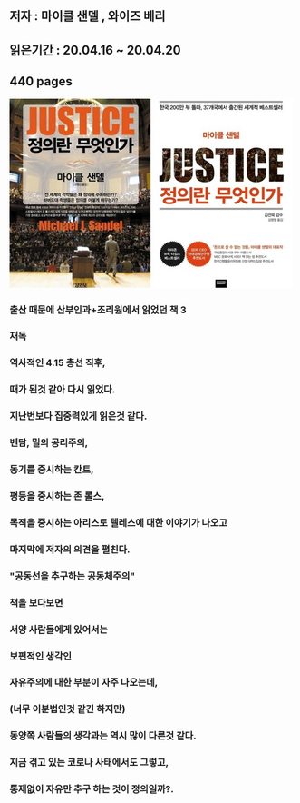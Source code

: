 ## 저자 : 마이클 샌델 , 와이즈 베리

## 읽은기간 : 20.04.16 ~ 20.04.20

## 440 pages

![Smithsonian Image](../../public/images/books-images/justice.jpg)

### 출산 때문에 산부인과+조리원에서 읽었던 책 3

### 재독

### 역사적인 4.15 총선 직후,

### 때가 된것 같아 다시 읽었다.

### 지난번보다 집중력있게 읽은것 같다.

### 벤담, 밀의 공리주의,

### 동기를 중시하는 칸트,

### 평등을 중시하는 존 롤스,

### 목적을 중시하는 아리스토 텔레스에 대한 이야기가 나오고

### 마지막에 저자의 의견을 펼친다.

### "공동선을 추구하는 공동체주의"

### 책을 보다보면

### 서양 사람들에게 있어서는

### 보편적인 생각인

### 자유주의에 대한 부분이 자주 나오는데,

### (너무 이분법인것 같긴 하지만)

### 동양쪽 사람들의 생각과는 역시 많이 다른것 같다.

### 지금 겪고 있는 코로나 사태에서도 그렇고,

### 통제없이 자유만 추구 하는 것이 정의일까?.


